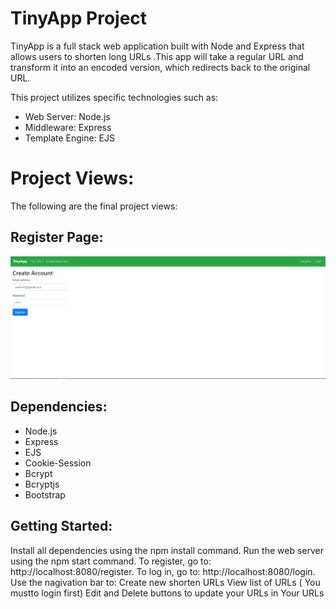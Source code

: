 # TinyApp Project

TinyApp is a full stack web application built with Node and Express that allows users to shorten long URLs .This app will take a regular URL and transform it into an encoded version, which redirects back to the original URL.

This project utilizes specific technologies such as:
- Web Server: Node.js
- Middleware: Express
- Template Engine: EJS


# Project Views:
The following are the final project views:

## Register Page:
!["1_register"](./screenshots/1_register.png)



## Dependencies:

- Node.js
- Express
- EJS
- Cookie-Session
- Bcrypt
- Bcryptjs
- Bootstrap

## Getting Started:

Install all dependencies using the npm install command.
Run the web server using the npm start command.
To register, go to: http://localhost:8080/register.
To log in, go to: http://localhost:8080/login.
Use the nagivation bar to:
Create new shorten URLs
View list of URLs ( You mustto login first)
Edit and Delete buttons to update your URLs in Your URLs